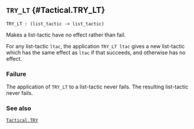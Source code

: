 ## `TRY_LT` {#Tactical.TRY_LT}


```
TRY_LT : (list_tactic -> list_tactic)
```



Makes a list-tactic have no effect rather than fail.


For any list-tactic `ltac`, the application `TRY_LT ltac`
gives a new list-tactic which has the same effect as `ltac` if that succeeds,
and otherwise has no effect.

### Failure

The application of `TRY_LT` to a list-tactic never fails. The resulting
list-tactic never fails.

### See also

[`Tactical.TRY`](#Tactical.TRY)

